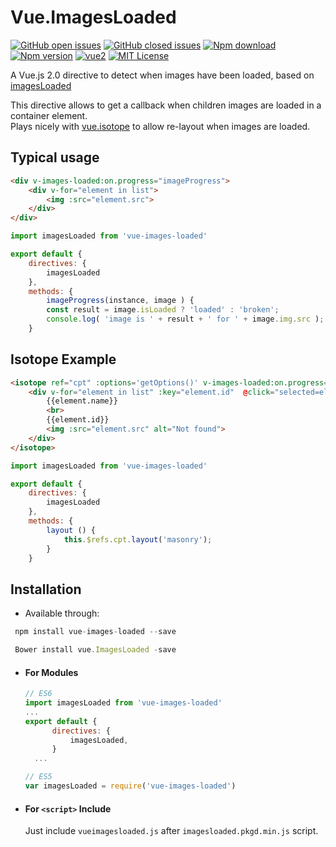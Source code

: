 # Vue.ImagesLoaded

[![GitHub open issues](https://img.shields.io/github/issues/David-Desmaisons/Vue.ImagesLoaded.svg?maxAge=2592000)](https://github.com/David-Desmaisons/Vue.ImagesLoaded/issues?q=is%3Aopen+is%3Aissue)
[![GitHub closed issues](https://img.shields.io/github/issues-closed/David-Desmaisons/Vue.ImagesLoaded.svg?maxAge=2592000)](https://github.com/David-Desmaisons/Vue.ImagesLoaded/issues?q=is%3Aissue+is%3Aclosed)
[![Npm download](https://img.shields.io/npm/dt/vue-images-loaded.svg?maxAge=2592000)](https://www.npmjs.com/package/vue-images-loaded)
[![Npm version](https://img.shields.io/npm/v/vue-images-loaded.svg?maxAge=2592000)](https://www.npmjs.com/package/vue-images-loaded)
[![vue2](https://img.shields.io/badge/vue-2.x-brightgreen.svg)](https://vuejs.org/)
[![MIT License](https://img.shields.io/github/license/David-Desmaisons/Vue.ImagesLoaded.svg)](https://github.com/David-Desmaisons/Vue.ImagesLoaded/blob/master/LICENSE)

A Vue.js 2.0 directive to detect when images have been loaded, based on [imagesLoaded](http://imagesloaded.desandro.com/)

This directive allows to get a callback when children images are loaded in a container element.<br>
Plays nicely with [vue.isotope](https://github.com/David-Desmaisons/Vue.Isotope) to allow re-layout when images are loaded.


## Typical usage
```HTML
<div v-images-loaded:on.progress="imageProgress">
	<div v-for="element in list">
		<img :src="element.src">
	</div>
</div>
```

```javascript
import imagesLoaded from 'vue-images-loaded'

export default {
    directives: {
        imagesLoaded
    },
    methods: {
        imageProgress(instance, image ) {
        const result = image.isLoaded ? 'loaded' : 'broken';
        console.log( 'image is ' + result + ' for ' + image.img.src );
    }
```

## Isotope Example
```HTML
<isotope ref="cpt" :options='getOptions()' v-images-loaded:on.progress="layout" :list="list">
    <div v-for="element in list" :key="element.id"  @click="selected=element">
        {{element.name}}
        <br>
        {{element.id}}
        <img :src="element.src" alt="Not found">
    </div>
</isotope>
```

```javascript
import imagesLoaded from 'vue-images-loaded'

export default {
    directives: {
        imagesLoaded
    },
    methods: {
        layout () {
            this.$refs.cpt.layout('masonry');
        }     
    }
```


## Installation
- Available through:
``` js
 npm install vue-images-loaded --save
```
``` js
 Bower install vue.ImagesLoaded -save
```

- #### For Modules

  ``` js
  // ES6
  import imagesLoaded from 'vue-images-loaded'
  ...
  export default {
        directives: {
            imagesLoaded,
        }
    ...
  
  // ES5
  var imagesLoaded = require('vue-images-loaded')
  ```

- #### For `<script>` Include

  Just include `vueimagesloaded.js` after `imagesloaded.pkgd.min.js` script.<br>

